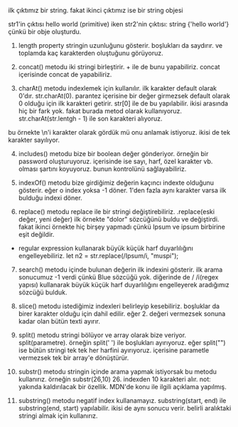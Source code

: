 ilk çıktımız bir string.
fakat ikinci çıktımız ise bir string objesi

str1'in çıktısı hello world (primitive) iken
str2'nin çıktısı: string {'hello world'}
çünkü bir obje oluşturdu.


1. length property
stringin uzunluğunu gösterir. boşlukları da saydırır. ve toplamda kaç karakterden oluştuğunu görüyoruz.

2. concat() metodu
iki stringi birleştirir. + ile de bunu yapabiliriz.
concat içerisinde concat de yapabiliriz.

3. charAt() metodu
indexlemek için kullanılır. ilk karakter default olarak 0'dır.
str.charAt(0). parantez içerisine bir değer girmezsek default olarak 0 olduğu için ilk karakteri getirir.
str[0] ile de bu yapılabilir. ikisi arasında hiç bir fark yok.
fakat burada metod olarak kullanıyoruz.
str.charAt(str.lentgh - 1) ile son karakteri alıyoruz.

bu örnekte \n'i karakter olarak gördük mü onu anlamak istiyoruz. ikisi de tek karakter sayılıyor.

4. includes() metodu
bize bir boolean değer gönderiyor. örneğin bir password oluşturuyoruz. içerisinde ise sayı, harf, özel karakter vb. olması şartını koyuyoruz. bunun kontrolünü sağlayabiliriz.

5. indexOf() metodu
bize girdiğimiz değerin kaçıncı indexte olduğunu gösterir.
eğer o index yoksa -1 döner.
1'den fazla aynı karakter varsa ilk bulduğu indexi döner.

6. replace() metodu
replace ile bir stringi değiştirebiliriz.
.replace(eski değer, yeni değer)
ilk örnekte "dolor" sözcüğünü buldu ve değiştirdi. fakat ikinci örnekte hiç birşey yapmadı çünkü Ipsum ve ipsum birbirine eşit değildir.
* regular expression kullanarak büyük küçük harf duyarlılığını engelleyebiliriz.
let n2 = str.replace(/Ipsum/i, "muspi");

7. search() metodu
içinde bulunan değerin ilk indexini gösterir.
ilk arama sonucumuz -1 verdi çünkü Blue sözcüğü yok.
diğerinde de / /i(regex yapısı) kullanarak büyük küçük harf duyarlılığını engelleyerek aradığımız sözcüğü bulduk.

8. slice() metodu
istediğimiz indexleri belirleyip kesebiliriz. boşluklar da birer karakter olduğu için dahil edilir.
eğer 2. değeri vermezsek sonuna kadar olan bütün texti ayırır.

9. split() metodu
stringi bölüyor ve array olarak bize veriyor.
split(parametre). örneğin split(' ') ile boşlukları ayırıyoruz.
eğer split("") ise bütün stringi tek tek her harfini ayırıyoruz.
içerisine parametle vermezsek tek bir array'e dönüştürür.

10. substr() metodu
stringin içinde arama yapmak istiyorsak bu metodu kullanırız.
örneğin substr(26,10) 26. indexden 10 karakteri alır.
not: yakında kaldırılacak bir özellik. MDN'de konu ile ilgili açıklama yapılmış.

11. substring() metodu
negatif index kullanamayız.
substring(start, end) ile substring(end, start) yapılabilir. ikisi de aynı sonucu verir. belirli aralıktaki stringi almak için kullanırız.